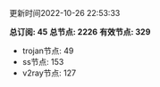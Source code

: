 更新时间2022-10-26 22:53:33

**总订阅: 45**
**总节点: 2226**
**有效节点: 329**
- trojan节点: 49
- ss节点: 153
- v2ray节点: 127

